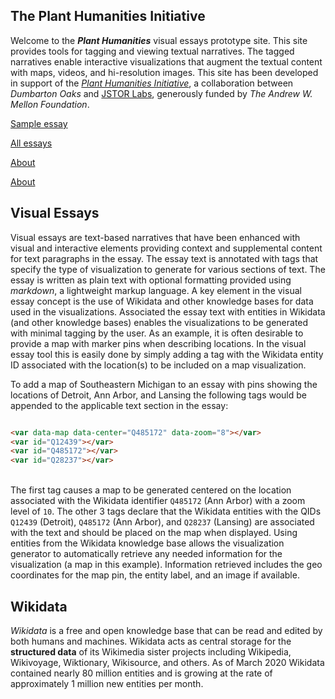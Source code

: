 
## The Plant Humanities Initiative
Welcome to the ***Plant Humanities*** visual essays prototype site. This site provides tools for tagging and viewing textual narratives. The tagged narratives enable interactive visualizations that augment the textual content with maps, videos, and hi-resolution images. This site has been developed in support of the [*Plant Humanities Initiative*](https://labs.jstor.org/planthumanities/), a collaboration between <var id="Q1264942" scope="element">Dumbarton Oaks</var> and [JSTOR Labs](https://labs.jstor.org), generously funded by <var id="Q4758812" scope="element">The Andrew W. Mellon Foundation</var>.

[Sample essay](/essay/cherries)

[All essays](/essays)

[About](/about#entities)

[About](/about#about-visual-essays)

## Visual Essays
Visual essays are text-based narratives that have been enhanced with visual and interactive elements providing context and supplemental content for text paragraphs in the essay.  The essay text is annotated with tags that specify the type of visualization to generate for various sections of text.  The essay is written as plain text with optional formatting provided using <var id="Q1193600" scope="element">markdown</var>, a lightweight markup language.  A key element in the visual essay concept is the use of  Wikidata and other knowledge bases for data used in the visualizations.  Associated the essay text with entities in Wikidata (and other knowledge bases) enables the visualizations to be generated with minimal tagging by the user.  As an example, it is often desirable to provide a map with marker pins when describing locations.  In the visual essay tool this is easily done by simply adding a tag with the Wikidata entity ID associated with the location(s) to be included on a map visualization.

To add a map of Southeastern Michigan to an essay with pins showing the locations of Detroit, Ann Arbor, and Lansing the following tags would be appended to the applicable text section in the essay:
<var data-map data-center="Q485172" data-zoom="8"></var>
<var id="Q12439" scope="local"></var>
<var id="Q485172" scope="local"></var>
<var id="Q28237" scope="local"></var>

```html

<var data-map data-center="Q485172" data-zoom="8"></var>
<var id="Q12439"></var>
<var id="Q485172"></var>
<var id="Q28237"></var>
```

&nbsp;<br/>
The first tag causes a map to be generated centered on the location associated with the Wikidata identifier `Q485172` (Ann Arbor) with a zoom level of `10`.  The other 3 tags declare that the Wikidata entities with the QIDs `Q12439` (Detroit), `Q485172` (Ann Arbor), and `Q28237` (Lansing) are associated with the text and should be placed on the map when displayed.  Using entities from the Wikidata knowledge base allows the visualization generator to automatically retrieve any needed information for the visualization (a map in this example).  Information retrieved includes the geo coordinates for the map pin, the entity label, and an image if available.

## Wikidata
<var id="Q2013" scope="element">Wikidata</var> is a free and open knowledge base that can be read and edited by both humans and machines.  Wikidata acts as central storage for the  **structured data**  of its Wikimedia sister projects including Wikipedia, Wikivoyage, Wiktionary, Wikisource, and others.  As of March 2020 Wikidata contained nearly 80 million entities and is growing at the rate of approximately 1 million new entities per month.

